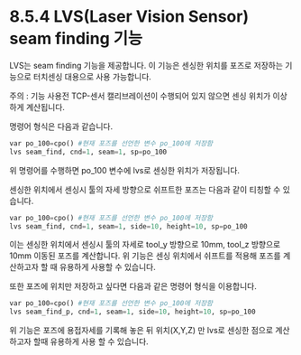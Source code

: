 ﻿# 8.5.4 LVS(Laser Vision Sensor) seam finding 기능

LVS는 seam finding 기능을 제공합니다. 이 기능은 센싱한 위치를 포즈로 저장하는 기능으로 터치센싱 대용으로 사용 가능합니다.

주의 : 기능 사용전 TCP-센서 캘리브레이션이 수행되어 있지 않으면 센싱 위치가 이상하게 계산됩니다. 

명령어 형식은 다음과 같습니다.

```python
var po_100=cpo() #현재 포즈를 선언한 변수 po_100에 저장함
lvs seam_find, cnd=1, seam=1, sp=po_100
```

위 명령어를 수행하면 po_100 변수에 lvs로 센싱한 위치가 저장됩니다.

센싱한 위치에서 센싱시 툴의 자세 방향으로 쉬프트한 포즈는 다음과 같이 티칭할 수 있습니다.

```python
var po_100=cpo() #현재 포즈를 선언한 변수 po_100에 저장함
lvs seam_find, cnd=1, seam=1, side=10, height=10, sp=po_100
```

이는 센싱한 위치에서 센싱시 툴의 자세로 tool_y 방향으로 10mm, tool_z 방향으로 10mm 이동된 포즈를 계산합니다.
위 기능은 센싱 위치에서 쉬프트를 적용해 포즈를 계산하고자 할 때 유용하게 사용할 수 있습니다.

또한 포즈에 위치만 저장하고 싶다면 다음과 같은 명령어 형식을 이용합니다.

```python
var po_100=cpo() #현재 포즈를 선언한 변수 po_100에 저장함
lvs seam_find_p, cnd=1, seam=1, side=10, height=10, sp=po_100
```

위 기능은 포즈에 용접자세를 기록해 놓은 뒤 위치(X,Y,Z) 만 lvs로 센싱한 점으로 계산하고자 할때 유용하게 사용 할 수 있습니다.
